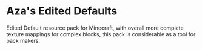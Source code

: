 # Aza's Edited Defaults
Edited Default resource pack for Minecraft, with overall more complete texture mappings for complex blocks, this pack is considerable as a tool for pack makers.
